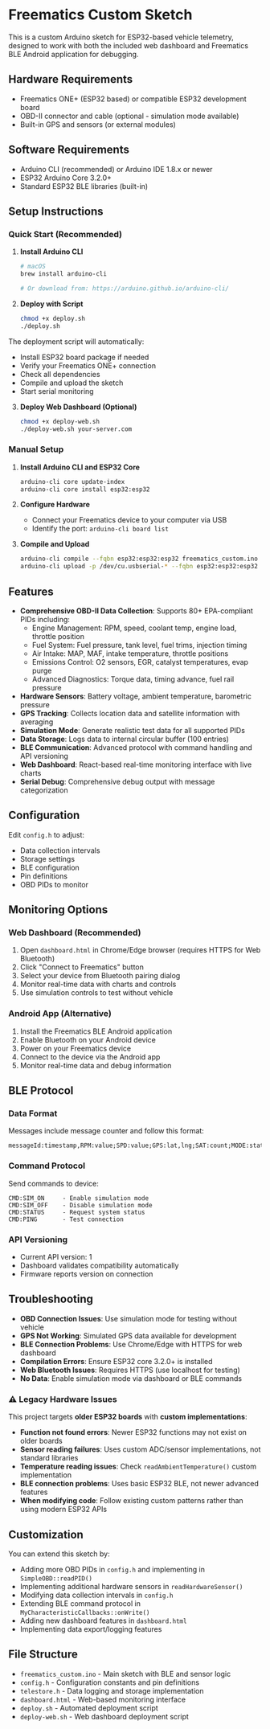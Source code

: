 # Freematics Custom Sketch

This is a custom Arduino sketch for ESP32-based vehicle telemetry, designed to work with both the included web dashboard and Freematics BLE Android application for debugging.

## Hardware Requirements

- Freematics ONE+ (ESP32 based) or compatible ESP32 development board
- OBD-II connector and cable (optional - simulation mode available)
- Built-in GPS and sensors (or external modules)

## Software Requirements

- Arduino CLI (recommended) or Arduino IDE 1.8.x or newer
- ESP32 Arduino Core 3.2.0+
- Standard ESP32 BLE libraries (built-in)

## Setup Instructions

### Quick Start (Recommended)

1. **Install Arduino CLI**
   ```bash
   # macOS
   brew install arduino-cli
   
   # Or download from: https://arduino.github.io/arduino-cli/
   ```

2. **Deploy with Script**
   ```bash
   chmod +x deploy.sh
   ./deploy.sh
   ```

The deployment script will automatically:
- Install ESP32 board package if needed
- Verify your Freematics ONE+ connection
- Check all dependencies
- Compile and upload the sketch
- Start serial monitoring

3. **Deploy Web Dashboard (Optional)**
   ```bash
   chmod +x deploy-web.sh
   ./deploy-web.sh your-server.com
   ```

### Manual Setup

1. **Install Arduino CLI and ESP32 Core**
   ```bash
   arduino-cli core update-index
   arduino-cli core install esp32:esp32
   ```

2. **Configure Hardware**
   - Connect your Freematics device to your computer via USB
   - Identify the port: `arduino-cli board list`

3. **Compile and Upload**
   ```bash
   arduino-cli compile --fqbn esp32:esp32:esp32 freematics_custom.ino
   arduino-cli upload -p /dev/cu.usbserial-* --fqbn esp32:esp32:esp32 freematics_custom.ino
   ```

## Features

- **Comprehensive OBD-II Data Collection**: Supports 80+ EPA-compliant PIDs including:
  - Engine Management: RPM, speed, coolant temp, engine load, throttle position
  - Fuel System: Fuel pressure, tank level, fuel trims, injection timing
  - Air Intake: MAP, MAF, intake temperature, throttle positions
  - Emissions Control: O2 sensors, EGR, catalyst temperatures, evap purge
  - Advanced Diagnostics: Torque data, timing advance, fuel rail pressure
- **Hardware Sensors**: Battery voltage, ambient temperature, barometric pressure
- **GPS Tracking**: Collects location data and satellite information with averaging
- **Simulation Mode**: Generate realistic test data for all supported PIDs
- **Data Storage**: Logs data to internal circular buffer (100 entries)
- **BLE Communication**: Advanced protocol with command handling and API versioning
- **Web Dashboard**: React-based real-time monitoring interface with live charts
- **Serial Debug**: Comprehensive debug output with message categorization

## Configuration

Edit `config.h` to adjust:
- Data collection intervals
- Storage settings
- BLE configuration
- Pin definitions
- OBD PIDs to monitor

## Monitoring Options

### Web Dashboard (Recommended)
1. Open `dashboard.html` in Chrome/Edge browser (requires HTTPS for Web Bluetooth)
2. Click "Connect to Freematics" button
3. Select your device from Bluetooth pairing dialog
4. Monitor real-time data with charts and controls
5. Use simulation controls to test without vehicle

### Android App (Alternative)
1. Install the Freematics BLE Android application
2. Enable Bluetooth on your Android device
3. Power on your Freematics device
4. Connect to the device via the Android app
5. Monitor real-time data and debug information

## BLE Protocol

### Data Format
Messages include message counter and follow this format:
```
messageId:timestamp,RPM:value;SPD:value;GPS:lat,lng;SAT:count;MODE:status;
```

### Command Protocol
Send commands to device:
```
CMD:SIM_ON     - Enable simulation mode
CMD:SIM_OFF    - Disable simulation mode  
CMD:STATUS     - Request system status
CMD:PING       - Test connection
```

### API Versioning
- Current API version: 1
- Dashboard validates compatibility automatically
- Firmware reports version on connection

## Troubleshooting

- **OBD Connection Issues**: Use simulation mode for testing without vehicle
- **GPS Not Working**: Simulated GPS data available for development
- **BLE Connection Problems**: Use Chrome/Edge with HTTPS for web dashboard
- **Compilation Errors**: Ensure ESP32 core 3.2.0+ is installed
- **Web Bluetooth Issues**: Requires HTTPS (use localhost for testing)
- **No Data**: Enable simulation mode via dashboard or BLE commands

### ⚠️ Legacy Hardware Issues
This project targets **older ESP32 boards** with **custom implementations**:
- **Function not found errors**: Newer ESP32 functions may not exist on older boards
- **Sensor reading failures**: Uses custom ADC/sensor implementations, not standard libraries
- **Temperature reading issues**: Check `readAmbientTemperature()` custom implementation
- **BLE connection problems**: Uses basic ESP32 BLE, not newer advanced features
- **When modifying code**: Follow existing custom patterns rather than using modern ESP32 APIs

## Customization

You can extend this sketch by:
- Adding more OBD PIDs in `config.h` and implementing in `SimpleOBD::readPID()`
- Implementing additional hardware sensors in `readHardwareSensor()`
- Modifying data collection intervals in `config.h`
- Extending BLE command protocol in `MyCharacteristicCallbacks::onWrite()`
- Adding new dashboard features in `dashboard.html`
- Implementing data export/logging features

## File Structure

- `freematics_custom.ino` - Main sketch with BLE and sensor logic
- `config.h` - Configuration constants and pin definitions
- `telestore.h` - Data logging and storage implementation
- `dashboard.html` - Web-based monitoring interface
- `deploy.sh` - Automated deployment script
- `deploy-web.sh` - Web dashboard deployment script
